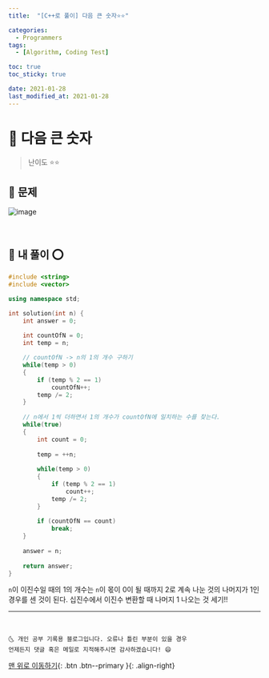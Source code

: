 ```yaml
---
title:  "[C++로 풀이] 다음 큰 숫자⭐⭐" 

categories:
  - Programmers
tags:
  - [Algorithm, Coding Test]

toc: true
toc_sticky: true

date: 2021-01-28
last_modified_at: 2021-01-28
---
```



# 📌 다음 큰 숫자

> 난이도 ⭐⭐

## 🚀 문제

![image](https://user-images.githubusercontent.com/42318591/106021053-c0aa8c80-6107-11eb-9f4c-c872e0f924fa.png)


<br>

## 🚀 내 풀이 ⭕

```cpp
#include <string>
#include <vector>

using namespace std;

int solution(int n) {
    int answer = 0;
    
    int countOfN = 0;
    int temp = n;

    // countOfN -> n의 1의 개수 구하기
    while(temp > 0)
    {
        if (temp % 2 == 1)
            countOfN++;
        temp /= 2;
    }
    
    // n에서 1씩 더하면서 1의 개수가 countOfN에 일치하는 수를 찾는다.
    while(true)
    {
        int count = 0;
        
        temp = ++n;
        
        while(temp > 0)
        {
            if (temp % 2 == 1)
                count++;
            temp /= 2;
        }
        
        if (countOfN == count)
            break;
    }
    
    answer = n;
    
    return answer;
}
```

`n`이 이진수일 때의 1의 개수는 `n`이 몫이 0이 될 때까지 2로 계속 나눈 것의 나머지가 1인 경우를 센 것이 된다. 십진수에서 이진수 변환할 때 나머지 1 나오는 것 세기!!

***
<br>

    🌜 개인 공부 기록용 블로그입니다. 오류나 틀린 부분이 있을 경우 
    언제든지 댓글 혹은 메일로 지적해주시면 감사하겠습니다! 😄

[맨 위로 이동하기](#){: .btn .btn--primary }{: .align-right}